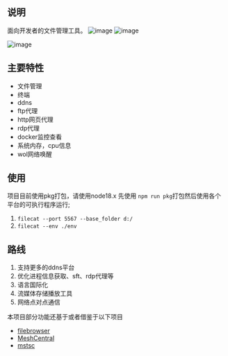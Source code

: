 ## 说明
面向开发者的文件管理工具。
![image](https://github.com/xiaobaidadada/filecat/assets/61794688/516ef7db-65c6-4f2d-b6e6-18b35f6e81a7)
![image](https://github.com/xiaobaidadada/filecat/assets/61794688/97c630c5-6c0f-48d2-9a67-20b2ff86eae9)

![image](https://github.com/xiaobaidadada/filecat/assets/61794688/a3383438-57ff-43db-ae17-3e500d99ea5f)

## 主要特性
-  文件管理
- 终端
- ddns
- ftp代理
- http网页代理
- rdp代理
- docker监控查看
- 系统内存，cpu信息
- wol网络唤醒
## 使用
项目目前使用pkg打包，请使用node18.x
先使用 `npm run pkg`打包然后使用各个平台的可执行程序运行;
1. `filecat --port 5567 --base_folder d:/ `
2. `filecat --env ./env`
## 路线
1. 支持更多的ddns平台
2. 优化进程信息获取、sft、rdp代理等
3. 语言国际化
3. 流媒体存储播放工具
4. 网络点对点通信

本项目部分功能还基于或者借鉴于以下项目
- [filebrowser](https://github.com/filebrowser/filebrowser)
- [MeshCentral](https://github.com/Ylianst/MeshCentral)
- [mstsc](https://github.com/citronneur/mstsc.js)
